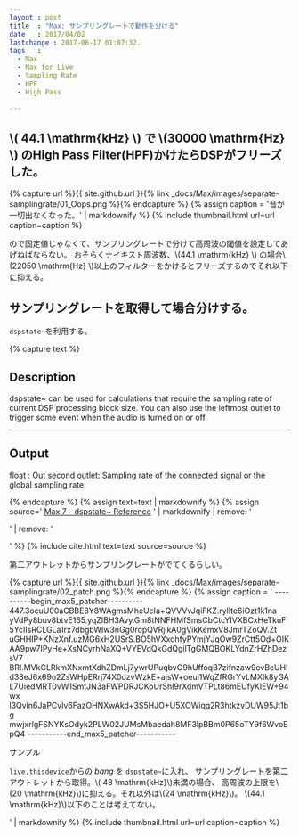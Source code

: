 ```yaml
---
layout : post
title  : "Max: サンプリングレートで動作を分ける"
date   : 2017/04/02
lastchange : 2017-06-17 01:07:32.
tags   :
  - Max
  - Max for Live
  - Sampling Rate
  - HPF
  - High Pass

---
```


## \\( 44.1 \mathrm{kHz} \\) で \\(30000 \mathrm{Hz} \\) のHigh Pass Filter(HPF)かけたらDSPがフリーズした。

{% capture url %}{{ site.github.url }}{% link _docs/Max/images/separate-samplingrate/01_Oops.png %}{% endcapture %}
{% assign caption = '音が一切出なくなった。' | markdownify %}
{% include thumbnail.html url=url caption=caption %}

ので固定値じゃなくて、サンプリングレートで分けて高周波の閾値を設定してあげねばならない。
おそらくナイキスト周波数、\\(44.1 \mathrm{kHz} \\) の場合\\(22050 \mathrm{Hz} \\)以上のフィルターをかけるとフリーズするのでそれ以下に抑える。


## サンプリングレートを取得して場合分けする。

`dspstate~`を利用する。


{% capture text %}
## Description

dspstate~ can be used for calculations 
that require the sampling rate of current DSP processing block size.
You can also use the leftmost outlet to trigger some event when the audio is turned on or off. 

---

## Output

float
: Out second outlet: Sampling rate of the connected signal or the global sampling rate.

{% endcapture %}
{% assign text=text | markdownify %}
{% assign source='
[Max 7 - dspstate~ Reference](https://docs.cycling74.com/max7/maxobject/dspstate~)
' | markdownify | remove: '<p>' | remove: '</p>' %}
{% include cite.html text=text source=source %}


第二アウトレットからサンプリングレートがでてくるらしい。

{% capture url %}{{ site.github.url }}{% link _docs/Max/images/separate-samplingrate/02_patch.png %}{% endcapture %}
{% assign caption = '
    ----------begin_max5_patcher----------
    447.3ocuU00aCBBE8Y8WAgmsMheUcIa+QVVVvJqiFKZ.ryllte6iOzt1k1na
    yVdPy8buv8btvE165.yqZIBH3Avy.Gm8tNNFHMfSmsCbCtcYIVXBCxHeTkuF
    5YcIIsRCLGLa1rx7dbgbWIw3nGg0ropQVRjlkA0gVikKemxV8JmrTZoQV.Zt
    uGHHIP+KNzXnf.uzMG6xH2USrS.BO5hVXxohfyPYmjYJqOw9ZrCtt5Od+OIK
    AA9pw7IPyHe+XsNCyrhNaXQ+VYEVdQkGdQgilTgGMQBOKLYdnZrHZhDezsV7
    BRI.MVkGLRkmXNxmtXdhZDmLj7ywrUPuqbvO9hUffoqB7zifnzaw9evBcUHI
    d38eJ6x69o2ZsWHpERrj74X0dzvWzkE+ajsW+oeui1WqZfRGrYvLMXIk8yGA
    L7UiedMRT0vW1SmtJN3aFWPDRJCKoUrShI9rXdmVTPLt86mEUfyKIEW+94wx
    l3Qvln6JaPCvlv6FazOHNXwAkd+3S5HJO+U5XOWiqq2R3htkzvDUW95Jt1bg
    mwjxrlgFSNYKsOdyk2PLW02JUMsMbaedah8MF3lpBBm0P65oTY9f6WvoEpQ4
    -----------end_max5_patcher-----------

サンプル

`live.thisdevice`からの *bang* を `dspstate~`に入れ、
サンプリングレートを第二アウトレットから取得。\\( 48 \mathrm{kHz}\\)未満の場合、
高周波の上限を\\(20 \mathrm{kHz}\\)に抑える。それ以外は\\(24 \mathrm{kHz}\\)。
\\(44.1 \mathrm{kHz}\\)以下のことは考えてない。

' | markdownify %}
{% include thumbnail.html url=url caption=caption %}


